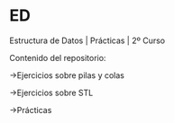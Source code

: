 # ED
Estructura de Datos | Prácticas | 2º Curso


Contenido del repositorio:

  ->Ejercicios sobre pilas y colas
  
  ->Ejercicios sobre STL
  
  ->Prácticas

